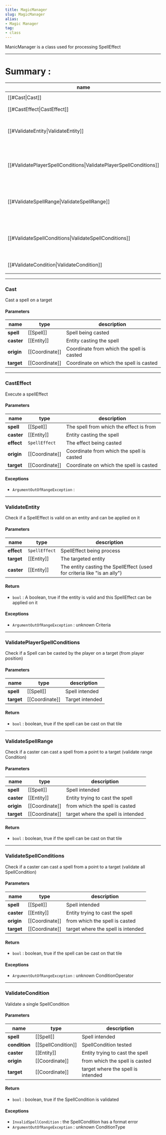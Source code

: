```yaml
---
title: MagicManager
slug: MagicManager
alias: 
- Magic Manager
tag: 
- class
---
```

ManicManager is a class used for processing SpellEffect

---
# Summary :
name|description
----|----
[[#Cast\|Cast]] | `Cast a spell on a target`
[[#CastEffect\|CastEffect]] | `Execute a spellEffect`
[[#ValidateEntity\|ValidateEntity]] | `Check if a SpellEffect is valid on an entity and can be applied on it`
[[#ValidatePlayerSpellConditions\|ValidatePlayerSpellConditions]] | `Check if a Spell can be casted by the player on a target (from player position)`
[[#ValidateSpellRange\|ValidateSpellRange]] | `Check if a caster can cast a spell from a point to a target (validate range Condition)`
[[#ValidateSpellConditions\|ValidateSpellConditions]] | `Check if a caster can cast a spell from a point to a target (validate all SpellCondition)`
[[#ValidateCondition\|ValidateCondition]] | `Validate a single SpellCondition`

---
### Cast
Cast a spell on a target

#### Parameters
name|type|description
-----|-----|-----
**spell**|[[Spell]]|Spell being casted
**caster**|[[Entity]]|Entity casting the spell
**origin**|[[Coordinate]]|Coordinate from which the spell is casted
**target**|[[Coordinate]]|Coordinate on which the spell is casted

---
### CastEffect
Execute a spellEffect

#### Parameters
name|type|description
-----|-----|-----
**spell**|[[Spell]]|The spell from which the effect is from
**caster**|[[Entity]]|Entity casting the spell
**effect**|`SpellEffect`|The effect being casted
**origin**|[[Coordinate]]|Coordinate from which the spell is casted
**target**|[[Coordinate]]|Coordinate on which the spell is casted

#### Exceptions
- `ArgumentOutOfRangeException` : 

---
### ValidateEntity
Check if a SpellEffect is valid on an entity and can be applied on it

#### Parameters
name|type|description
-----|-----|-----
**effect**|`SpellEffect`|SpellEffect being process
**target**|[[Entity]]|The targeted entity
**caster**|[[Entity]]|The entity casting the SpellEffect (used for criteria like "is an ally")

#### Return
- `bool` : A boolean, true if the entity is valid and this SpellEffect can be applied on it

#### Exceptions
- `ArgumentOutOfRangeException` : unknown Criteria

---
### ValidatePlayerSpellConditions
Check if a Spell can be casted by the player on a target (from player position)

#### Parameters
name|type|description
-----|-----|-----
**spell**|[[Spell]]|Spell intended
**target**|[[Coordinate]]|Target intended

#### Return
- `bool` : boolean, true if the spell can be cast on that tile

---
### ValidateSpellRange
Check if a caster can cast a spell from a point to a target (validate range Condition)

#### Parameters
name|type|description
-----|-----|-----
**spell**|[[Spell]]|Spell intended
**caster**|[[Entity]]|Entity trying to cast the spell
**origin**|[[Coordinate]]|from which the spell is casted
**target**|[[Coordinate]]|target where the spell is intended 

#### Return
- `bool` : boolean, true if the spell can be cast on that tile

---
### ValidateSpellConditions
Check if a caster can cast a spell from a point to a target (validate all SpellCondition)

#### Parameters
name|type|description
-----|-----|-----
**spell**|[[Spell]]|Spell intended
**caster**|[[Entity]]|Entity trying to cast the spell
**origin**|[[Coordinate]]|from which the spell is casted
**target**|[[Coordinate]]|target where the spell is intended 

#### Return
- `bool` : boolean, true if the spell can be cast on that tile

#### Exceptions
- `ArgumentOutOfRangeException` : unknown ConditionOperator

---
### ValidateCondition
Validate a single SpellCondition

#### Parameters
name|type|description
-----|-----|-----
**spell**|[[Spell]]|Spell intended
**condition**|[[SpellCondition]]|SpellCondition tested
**caster**|[[Entity]]|Entity trying to cast the spell
**origin**|[[Coordinate]]|from which the spell is casted
**target**|[[Coordinate]]|target where the spell is intended 

#### Return
- `bool` : boolean, true if the SpellCondition is validated

#### Exceptions
- `InvalidSpellCondition` : the SpellCondition has a format error
- `ArgumentOutOfRangeException` : unknown ConditionType
